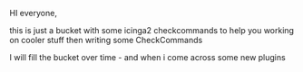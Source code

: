 HI everyone, 

this is just a bucket with some icinga2 checkcommands to help you working on cooler stuff then writing some CheckCommands 

I will fill the bucket over time - and when i come across some new plugins


